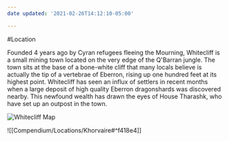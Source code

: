 ```yaml
---
date updated: '2021-02-26T14:12:10-05:00'

---
```


#Location

Founded 4 years ago by Cyran refugees fleeing the Mourning, Whitecliff is a small mining town located on the very edge of the Q'Barran jungle. The town sits at the base of a bone-white cliff that many locals believe is actually the tip of a vertebrae of Eberron, rising up one hundred feet at its highest point. Whitecliff has seen an influx of settlers in recent months when a large deposit of high quality Eberron dragonshards was discovered nearby. This newfound wealth has drawn the eyes of House Tharashk, who have set up an outpost in the town.

![Whitecliff Map](https://i.imgur.com/uxEHEHV.png)

![[Compendium/Locations/Khorvaire#^f418e4]]
